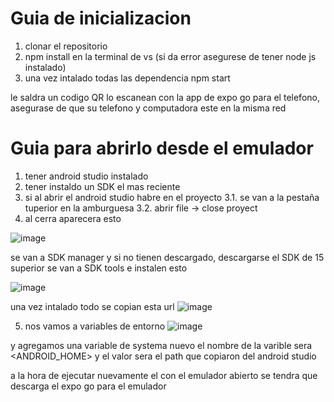 # Guia de inicializacion

1. clonar el repositorio
2. npm install en la terminal de vs
   (si da error asegurese de tener node js instalado)
3. una vez intalado todas las dependencia npm start

le saldra un codigo QR lo escanean con la app de expo go para el telefono, asegurase de que su telefono y computadora este en la misma red

# Guia para abrirlo desde el emulador

1. tener android studio instalado
2. tener instaldo un SDK el mas reciente
3. si al abrir el android studio habre en el proyecto
   3.1. se van a la pestaña tuperior en la amburguesa
   3.2. abrir file -> close proyect
4. al cerra aparecera esto

![image](https://github.com/user-attachments/assets/cb6b3f94-652c-42d5-b1fc-8cd9ee81af32)
   
se van a SDK manager y si no tienen descargado, descargarse el SDK de 15 superior se van a SDK tools e instalen esto

![image](https://github.com/user-attachments/assets/5f64ae4f-931e-4102-a5b3-dd3f1b80cb74)

una vez intalado todo se copian esta url
![image](https://github.com/user-attachments/assets/1928f3a6-708d-4e01-8696-50f5680eff29)

5. nos vamos a variables de entorno
![image](https://github.com/user-attachments/assets/5ac2f5eb-2c6e-49ed-9f14-694ddc199ef4)

y agregamos una variable de systema nuevo 
el nombre de la varible sera <ANDROID_HOME>
y el valor sera el path que copiaron del android studio

a la hora de ejecutar nuevamente el <npm start> con el emulador abierto se tendra que descarga el expo go para el emulador 


